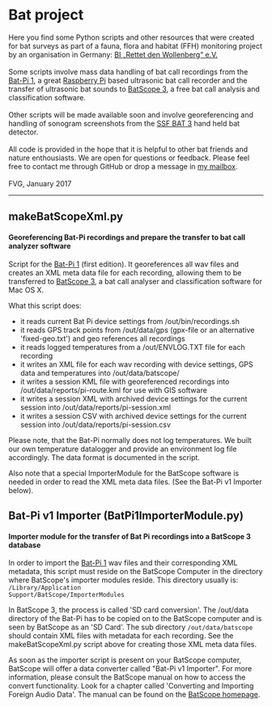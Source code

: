 # Bat project

Here you find some Python scripts and other resources that were created for bat surveys as part of a fauna, flora and habitat (FFH) monitoring project by an organisation in Germany: <a href="http://bi-wollenberg.org" target="_blank"> BI&nbsp;„Rettet&nbsp;den&nbsp;Wollenberg“&nbsp;e.V.</a><br>
<br>
Some scripts involve mass data handling of bat call recordings from the <a href="http://www.bat-pi.eu/EN/index-EN.html"  target="_blank">Bat-Pi&nbsp;1</a>, a great <a href="https://www.raspberrypi.org/" target=_blank>Raspberry Pi</a> based ultrasonic bat call recorder and the transfer of ultrasonic bat sounds to <a href="http://www.wsl.ch/dienstleistungen/produkte/software/batscope/index_EN" target="_blank">BatScope&nbsp;3</a>, a free bat call analysis and classification software.<br>
<br>
Other scripts will be made available soon and involve georeferencing and handling of sonogram screenshots from the <a href="http://www.mekv.de/bat3/index.htm" target="_blank">SSF&nbsp;BAT&nbsp;3</a> hand held bat detector.<br>
<br>
All code is provided in the hope that it is helpful to other bat friends and nature enthousiasts. We are open for questions or feedback. Please feel free to contact me through GitHub or drop a message in <a href=mailto:ffhmonitor@gmail.com>my mailbox</a>.<br>
<br>
FVG, January 2017
<hr>

## makeBatScopeXml.py
#### Georeferencing Bat-Pi recordings and prepare the transfer to bat call analyzer software
Script for the <a href="http://www.bat-pi.eu/EN/index-EN.html"  target="_blank">Bat-Pi&nbsp;1</a> (first edition). It georeferences all wav files and creates an XML meta data file for each recording, allowing them to be transferred to <a href="http://www.wsl.ch/dienstleistungen/produkte/software/batscope/index_EN" target="_blank">BatScope&nbsp;3</a>, a bat call analyser and classification software for Mac OS X. 

What this script does:
<ul><li>it reads current Bat Pi device settings from /out/bin/recordings.sh
<li>it reads GPS track points from /out/data/gps (gpx-file or an alternative 'fixed-geo.txt') and geo references all recordings
<li>it reads logged temperatures from a /out/ENVLOG.TXT file for each recording
<li>it writes an XML file for each wav recording with device settings, GPS data and temperatures into /out/data/batscope/ 
<li>it writes a session KML file with georeferenced recordings into /out/data/reports/pi-route.kml for use with GIS software
<li>it writes a session XML with archived device settings for the current session into /out/data/reports/pi-session.xml 
<li>it writes a session CSV with archived device settings for the current session into /out/data/reports/pi-session.csv
</ul>
Please note, that the Bat-Pi normally does not log temperatures. We built our own temperature datalogger and provide an environment log file accordingly. The data format is documented in the script.

Also note that a special ImporterModule for the BatScope software is needed in order to read the XML meta data files. (See the Bat-Pi v1 Importer below). 

## Bat-Pi v1 Importer (BatPi1ImporterModule.py)
#### Importer module for the transfer of Bat Pi recordings into a BatScope 3 database

In order to import the <a href="http://www.bat-pi.eu/EN/index-EN.html"  target="_blank">Bat-Pi&nbsp;1</a> wav files and their corresponding XML metadata, this script must reside on the BatScope Computer in the directory where BatScope's importer modules reside. This directory usually is:<br><code>/Library/Application Support/BatScope/ImporterModules</code>

In BatScope 3, the process is called 'SD card conversion'. The /out/data directory of the Bat-Pi has to be copied on to the BatScope computer and is seen by BatScope as an 'SD Card'. The sub directory <code>/out/data/batscope</code> should contain XML files with metadata for each recording. See the makeBatScopeXml.py script above for creating those XML meta data files.

As soon as the importer script is present on your BatScope computer, BatScope will offer a data converter called "Bat-Pi v1 Importer". For more information, please consult the BatScope manual on how to access the convert functionality. Look for a chapter called 'Converting and Importing Foreign Audio Data'. The manual can be found on the <a href="http://www.wsl.ch/dienstleistungen/produkte/software/batscope/index_EN" target="_blank">BatScope&nbsp;homepage</a>.


